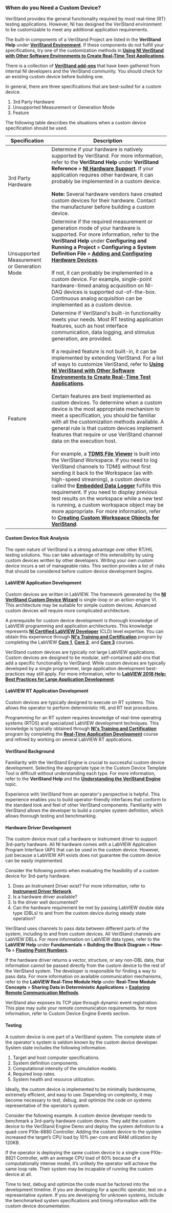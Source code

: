 ### When do you Need a Custom Device?

VeriStand provides the general functionality required by most real-time (RT) testing applications. However, NI has designed the VeriStand environment to be customizable to meet any additional application requirements.

The built-in components of a VeriStand Project are listed in the **VeriStand Help** under **[VeriStand Environment](https://www.ni.com/documentation/en/veristand/latest/manual/environment/)**. If these components do not fulfill your specifications, try one of the customization methods in **[Using NI VeriStand with Other Software Environments to Create Real-Time Test Applications](https://www.ni.com/en-us/innovations/white-papers/09/using-ni-veristand-with-other-software-environments-to-create-re.html)**.

There is a collection of **[VeriStand add-ons](https://www.ni.com/en-us/support/documentation/supplemental/15/veristand-add-ons.html)** that have been gathered from internal NI developers and the VeriStand community. You should check for an existing custom device before building one.

In general, there are three specifications that are best-suited for a custom device.
1.	3rd Party Hardware
2.	Unsupported Measurement or Generation Mode
3.	Feature

The following table describes the situations when a custom device specification should be used.

| Specification | Description |
| ------------- | ------------- |
| 3rd Party Hardware | Determine if your hardware is natively supported by VeriStand. For more information, refer to the **VeriStand Help** under **VeriStand Reference** » **[NI Hardware Support](https://www.ni.com/documentation/en/veristand/latest/manual/ni-hardware-support/)**. If your application requires other hardware, it can probably be implemented in a custom device. <br><br> **Note:** Several hardware vendors have created custom devices for their hardware. Contact the manufacturer before building a custom device. |
| Unsupported Measurement or Generation Mode  | Determine if the required measurement or generation mode of your hardware is supported. For more information, refer to the **VeriStand Help** under **Configuring and Running a Project** » **Configuring a System Definition File** » **[Adding and Configuring Hardware Devices](https://www.ni.com/documentation/en/veristand/latest/manual/add-configure-hardware-device/)**. <br><br> If not, it can probably be implemented in a custom device. For example, single-point hardware-timed analog acquisition on NI-DAQ devices is supported out-of-the-box. Continuous analog acquisition can be implemented as a custom device.  |
| Feature  | Determine if VeriStand's built-in functionality meets your needs. Most RT testing application features, such as host interface communication, data logging, and stimulus generation, are provided. <br><br> If a required feature is not built-in, it can be implemented by extending VeriStand. For a list of ways to customize VeriStand, refer to **[Using NI VeriStand with Other Software Environments to Create Real-Time Test Applications](https://www.ni.com/en-us/innovations/white-papers/09/using-ni-veristand-with-other-software-environments-to-create-re.html)**. <br><br> Certain features are best implemented as custom devices. To determine when a custom device is the most appropriate mechanism to meet a specification, you should be familiar with all the customization methods available. A general rule is that custom devices implement features that require or use VeriStand channel data on the execution host. <br><br> For example, a **[TDMS File Viewer](https://www.ni.com/documentation/en/veristand/latest/manual/enhance-workspace-tools/)** is built into the VeriStand Workspace. If you need to log VeriStand channels to TDMS without first sending it back to the Workspace (as with high-speed streaming), a custom device called the **[Embedded Data Logger](https://www.ni.com/documentation/en/veristand/latest/manual/log-target-data-embedded-data-logger/)** fulfills this requirement. If you need to display previous test results on the workspace while a new test is running, a custom workspace object may be more appropriate. For more information, refer to **[Creating Custom Workspace Objects for VeriStand](https://knowledge.ni.com/KnowledgeArticleDetails?id=kA03q000000x4QfCAI&l=en-US)**. |

#### Custom Device Risk Analysis

The open nature of VeriStand is a strong advantage over other RT/HIL testing solutions. You can take advantage of this extensibility by using custom devices written by other developers. Writing your own custom device incurs a set of manageable risks. This section provides a list of risks that should be considered before custom device development begins.

#### LabVIEW Application Development

Custom devices are written in LabVIEW. The framework generated by the **[NI VeriStand Custom Device Wizard](https://github.com/ni/niveristand-custom-device-wizard)** is single-loop or an action-engine VI. This architecture may be suitable for simple custom devices. Advanced custom devices will require more complicated architecture.

A prerequisite for custom device development is thorough knowledge of LabVIEW programming and application architectures. This knowledge represents **[NI Certified LabVIEW Developer](https://education.ni.com/badges/resources/1255)** (CLD) level expertise. You can obtain this experience through **[NI's Training and Certification](https://www.ni.com/en-us/shop/services/education-services.html)** program by completing the LabVIEW **[Core 1](https://www.ni.com/en-us/shop/services/education-services/customer-education-courses/labview-core-1-course-overview.html)**, **[Core 2](https://www.ni.com/en-us/shop/services/education-services/customer-education-courses/labview-core-2-course-overview.html)**, and **[Core 3](https://www.ni.com/en-us/shop/services/education-services/customer-education-courses/labview-core-3-course-overview.html)** courses.

VeriStand custom devices are typically not large LabVIEW applications. Custom devices are designed to be modular, self-contained add-ons that add a specific functionality to VeriStand. While custom devices are typically developed by a single programmer, large application development best-practices may still apply. For more information, refer to **[LabVIEW 2018 Help: Best Practices for Large Application Development](https://zone.ni.com/reference/en-XX/help/371361R-01/lvdevconcepts/best_practices_large_apps/)**.

#### LabVIEW RT Application Development

Custom devices are typically designed to execute on RT systems. This allows the operator to perform deterministic HIL and RT test procedures.

Programming for an RT system requires knowledge of real-time operating systems (RTOS) and specialized LabVIEW development techniques. This knowledge is typically obtained through **[NI's Training and Certification](https://www.ni.com/en-us/shop/services/education-services.html)** program by completing the **[Real-Time Application Development](https://www.ni.com/en-us/shop/services/products/labview-real-time-1-course.html)** course and refined by working on several LabVIEW RT applications.

#### VeriStand Background

Familiarity with the VeriStand Engine is crucial to successful custom device development. Selecting the appropriate type in the Custom Device Template Tool is difficult without understanding each type. For more information, refer to the **VeriStand Help** and the **[Understanding the VeriStand Engine](https://www.ni.com/documentation/en/veristand/latest/manual/vs-engine/)** topic.

Experience with VeriStand from an operator's perspective is helpful. This experience enables you to build operator-friendly interfaces that conform to the standard look and feel of other VeriStand components. Familiarity with VeriStand allows the developer to build a complex system definition, which allows thorough testing and benchmarking.

#### Hardware Driver Development

The custom device must call a hardware or instrument driver to support 3rd-party hardware. All NI hardware comes with a LabVIEW Application Program Interface (API) that can be used in the custom device. However, just because a LabVIEW API exists does not guarantee the custom device can be easily implemented.

Consider the following points when evaluating the feasibility of a custom device for 3rd-party hardware.

1. Does an Instrument Driver exist? For more information, refer to **[Instrument Driver Network](https://www.ni.com/en-us/support/downloads/instrument-drivers.html)**.
2. Is a hardware driver available?
3. Is the driver well documented?
4. Can the hardware requirement be met by passing LabVIEW double data type (DBLs) to and from the custom device during steady state operation?

VeriStand uses channels to pass data between different parts of the system, including to and from custom devices. All VeriStand channels are LabVIEW DBLs. For more information on LabVIEW data types, refer to the **LabVIEW Help** under **Fundamentals** » **Building the Block Diagram** » **How-To** » **[Floating Point Numbers](https://zone.ni.com/reference/en-XX/help/371361R-01/lvhowto/floating_point_numbers/)**.

If the hardware driver returns a vector, structure, or any non-DBL data, that information cannot be passed directly from the custom device to the rest of the VeriStand system. The developer is responsible for finding a way to pass data. For more information on available communication mechanisms, refer to the **LabVIEW Real-Time Module Help** under **Real-Time Module Concepts** » **Sharing Data in Deterministic Applications** » **[Exploring Remote Communication Methods](https://zone.ni.com/reference/en-XX/help/370715P-01/lvrtconcepts/exploring_communication_methods/)**.

VeriStand also exposes its TCP pipe through dynamic event registration. This pipe may suite your remote communication requirements. for more information, refer to Custom Device Engine Events section.

#### Testing

A custom device is one part of a VeriStand system. The complete state of the operator's system is seldom known by the custom device developer. System state includes the following information.

1. Target and host computer specifications.
2. System definition components.
3. Computational intensity of the simulation models.
4. Required loop rates.
5. System health and resource utilization.

Ideally, the custom device is implemented to be minimally burdensome, extremely efficient, and easy to use. Depending on complexity, it may become necessary to test, debug, and optimize the code on systems representative of the operator’s system.

Consider the following example. A custom device developer needs to benchmark a 3rd-party hardware custom device. They add the custom device to the VeriStand Engine Demo and deploy the system definition to a quad-core PXIe-8880 Controller. Adding the custom device to the system increased the target’s CPU load by 10% per-core and RAM utilization by 120KB.

If the operator is deploying the same custom device to a single-core PXIe-8821 Controller, with an average CPU load of 60% because of a computationally intense model, it’s unlikely the operator will achieve the same loop rate. Their system may be incapable of running the custom device at all.

Time to test, debug and optimize the code must be factored into the development timeline. If you are developing for a specific operator, test on a representative system. If you are developing for unknown systems, include the benchmarked system specifications and timing information with the custom device documentation.
